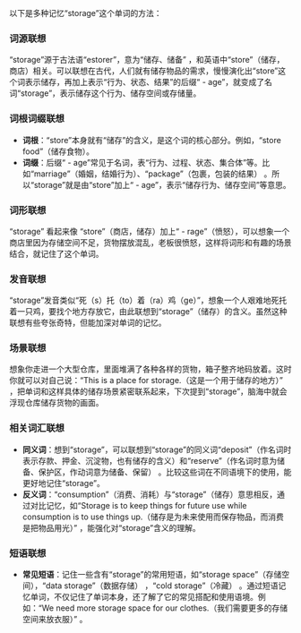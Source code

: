 以下是多种记忆“storage”这个单词的方法：

### 词源联想
“storage”源于古法语“estorer”，意为“储存、储备” ，和英语中“store”（储存，商店）相关。可以联想在古代，人们就有储存物品的需求，慢慢演化出“store”这个词表示储存，再加上表示“行为、状态、结果”的后缀“ - age”，就变成了名词“storage”，表示储存这个行为、储存空间或存储量。

### 词根词缀联想
 - **词根**：“store”本身就有“储存”的含义，是这个词的核心部分。例如，“store food”（储存食物）。
 - **词缀**：后缀“ - age”常见于名词，表“行为、过程、状态、集合体”等。比如“marriage”（婚姻，结婚行为）、“package”（包裹，包装的结果） 。所以“storage”就是由“store”加上“ - age”，表示“储存行为、储存空间”等意思。 

### 词形联想
“storage” 看起来像 “store”（商店，储存）加上“ - rage”（愤怒），可以想象一个商店里因为存储空间不足，货物摆放混乱，老板很愤怒，这样将词形和有趣的场景结合，就记住了这个单词。

### 发音联想
“storage”发音类似“死（s）托（to）着（ra）鸡（ge）”，想象一个人艰难地死托着一只鸡，要找个地方存放它，由此联想到“storage”（储存）的含义。虽然这种联想有些夸张奇特，但能加深对单词的记忆。

### 场景联想
想象你走进一个大型仓库，里面堆满了各种各样的货物，箱子整齐地码放着。这时你就可以对自己说：“This is a place for storage.（这是一个用于储存的地方）” ，把单词和这样具体的储存场景紧密联系起来，下次提到“storage”，脑海中就会浮现仓库储存货物的画面。

### 相关词汇联想
 - **同义词**：想到“storage”，可以联想到“storage”的同义词“deposit”（作名词时表示存款、押金、沉淀物，也有储存的含义）和“reserve”（作名词时意为储备、保护区，作动词意为储备、保留） 。比较这些词在不同语境下的使用，能更好地记住“storage”。
 - **反义词**：“consumption”（消费、消耗）与“storage”（储存）意思相反，通过对比记忆，如“Storage is to keep things for future use while consumption is to use things up.（储存是为未来使用而保存物品，而消费是把物品用光）” ，能强化对“storage”含义的理解。

### 短语联想
 - **常见短语**：记住一些含有“storage”的常用短语，如“storage space”（存储空间），“data storage”（数据存储） ，“cold storage”（冷藏） 。通过短语记忆单词，不仅记住了单词本身，还了解了它的常见搭配和使用语境。例如：“We need more storage space for our clothes.（我们需要更多的存储空间来放衣服）”  。 